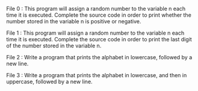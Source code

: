 File 0 : This program will assign a random number to the variable n each time it is executed. Complete the source code in order to print whether the number stored in the variable n is positive or negative.

File 1 : This program will assign a random number to the variable n each time it is executed. Complete the source code in order to print the last digit of the number stored in the variable n.

File 2 : Write a program that prints the alphabet in lowercase, followed by a new line.

File 3 : Write a program that prints the alphabet in lowercase, and then in uppercase, followed by a new line.

